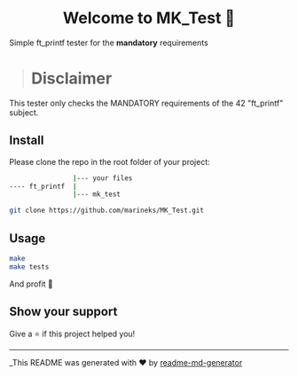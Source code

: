<h1 align="center">Welcome to MK_Test 👋</h1>
<p>Simple ft_printf tester for the <b>mandatory</b> requirements</p>

> # Disclaimer
<p> This tester only checks the MANDATORY requirements of the 42 "ft_printf" subject.</p>

## Install

Please clone the repo in the root folder of your project:

```sh
				|--- your files
---- ft_printf  |
				|--- mk_test
```
```sh
git clone https://github.com/marineks/MK_Test.git
```

## Usage

```sh
make
make tests
```
And profit 🤗

## Show your support

Give a ⭐️ if this project helped you!

***
_This README was generated with ❤️ by [readme-md-generator](https://github.com/kefranabg/readme-md-generator)